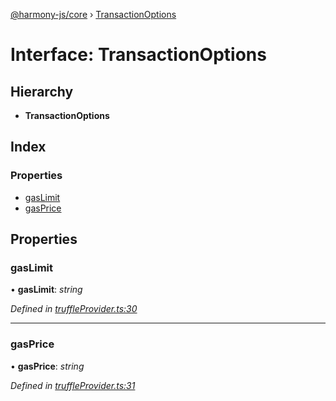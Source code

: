 [@harmony-js/core](../globals.md) › [TransactionOptions](transactionoptions.md)

# Interface: TransactionOptions

## Hierarchy

* **TransactionOptions**

## Index

### Properties

* [gasLimit](transactionoptions.md#gaslimit)
* [gasPrice](transactionoptions.md#gasprice)

## Properties

###  gasLimit

• **gasLimit**: *string*

*Defined in [truffleProvider.ts:30](https://github.com/FireStack-Lab/Harmony-sdk-core/blob/bb13a3b/packages/harmony-core/src/truffleProvider.ts#L30)*

___

###  gasPrice

• **gasPrice**: *string*

*Defined in [truffleProvider.ts:31](https://github.com/FireStack-Lab/Harmony-sdk-core/blob/bb13a3b/packages/harmony-core/src/truffleProvider.ts#L31)*
